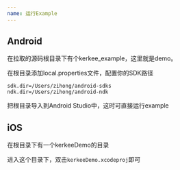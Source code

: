 ```yaml
---
name: 运行Example
---
```


## Android
在拉取的源码根目录下有个kerkee_example，这里就是demo。

在根目录添加local.properties文件，配置你的SDK路径

~~~
sdk.dir=/Users/zihong/android-sdks
ndk.dir=/Users/zihong/android-ndk
~~~

把根目录导入到Android Studio中，这时可直接运行example


## iOS
在根目录下有一个kerkeeDemo的目录

进入这个目录下，双击`kerkeeDemo.xcodeproj`即可